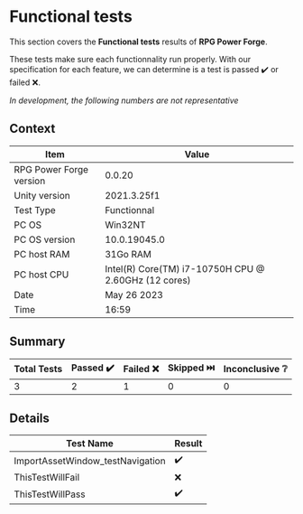 # Functional tests

This section covers the **Functional tests** results of **RPG Power Forge**.

These tests make sure each functionnality run properly. With our specification for each feature, we can determine is a test is passed ✔️ or failed ❌.

*In development, the following numbers are not representative*

## Context

Item|Value
--|---
RPG Power Forge version| 0.0.20
Unity version| 2021.3.25f1
Test Type| Functionnal
PC OS| Win32NT
PC OS version| 10.0.19045.0
PC host RAM| 31Go RAM
PC host CPU| Intel(R) Core(TM) i7-10750H CPU @ 2.60GHz (12 cores)
Date| May 26 2023
Time| 16:59

## Summary

Total Tests|Passed ✔️|Failed ❌|Skipped ⏭️|Inconclusive ❔
-------|--------|---|---|---
3|2|1|0|0

## Details

Test Name|Result
-------|--------
ImportAssetWindow_testNavigation| ✔️
ThisTestWillFail| ❌
ThisTestWillPass| ✔️
